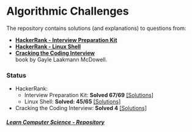 # Algorithmic Challenges  
The repository contains solutions (and explanations) to questions from:  
- [**HackerRank - Interview Preparation Kit**](https://www.hackerrank.com/interview/interview-preparation-kit) 
- [**HackerRank - Linux Shell**](https://www.hackerrank.com/domains/shell)
- [**Cracking the Coding Interview**](https://github.com/alxerg/Books-1/blob/master/Cracking%20the%20Coding%20Interview%2C%206th%20Edition%20189%20Programming%20Questions%20and%20Solutions.pdf)  
book by Gayle Laakmann McDowell.

### Status
- HackerRank:
    - Interview Preparation Kit: **Solved 67/69** [[Solutions]](https://github.com/bartkowiaktomasz/algorithmic-challenges/tree/master/HackerRank%20-%20Interview%20Preparation%20Kit)
    - Linux Shell: **Solved: 45/65** [[Solutions]](https://github.com/bartkowiaktomasz/algorithmic-challenges/tree/master/HackerRank%20-%20Linux%20Shell)
- Cracking the Coding Interview: **Solved 4** [[Solutions]](https://github.com/bartkowiaktomasz/algorithmic-challenges/tree/master/Cracking%20the%20Coding%20Interview)

##### [Learn Computer Science - Repository](https://github.com/bartkowiaktomasz/cs-learning)
